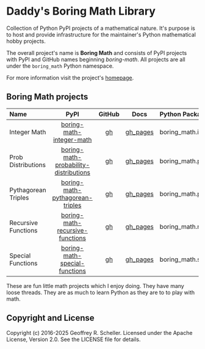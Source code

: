 # Daddy's Boring Math Library

Collection of Python PyPI projects of a mathematical nature. It's
purpose is to host and provide infrastructure for the maintainer's
Python mathematical hobby projects.

The overall project's name is **Boring Math** and consists of PyPI
projects with PyPI and GitHub names beginning *boring-math*. All
projects are all under the `boring_math` Python namespace.

For more information visit the project's
[homepage](https://grscheller.github.io/boring-math/).

## Boring Math projects

| Name | PyPI | GitHub | Docs | Python Package |
|:---- |:----:|:------:|:----:|:-------------- |
| Integer Math | [boring-math-integer-math][101] | [gh][201] | [gh_pages][301] | boring_math.integer_math |
| Prob Distributions | [boring-math-probability-distributions][102] | [gh][202] | [gh_pages][302] | boring_math.probability_distributions |
| Pythagorean Triples | [boring-math-pythagorean-triples][103] | [gh][203] | [gh_pages][303] | boring_math.pythagorean_triples |
| Recursive Functions | [boring-math-recursive-functions][104] | [gh][204] | [gh_pages][304] | boring_math.recursive_functions |
| Special Functions | [boring-math-special-functions][105] | [gh][205] | [gh_pages][305] | boring_math.special_functions |

These are fun little math projects which I enjoy doing. They have many
loose threads. They are as much to learn Python as they are to to play
with math.

## Copyright and License

Copyright (c) 2016-2025 Geoffrey R. Scheller. Licensed under the Apache
License, Version 2.0. See the LICENSE file for details.


[101]: https://pypi.org/project/boring-math-integer-math/
[102]: https://pypi.org/project/boring-math-probability-distributions/
[103]: https://pypi.org/project/boring-math-pythagorean-triples/
[104]: https://pypi.org/project/boring-math-recursive-functions/
[105]: https://pypi.org/project/boring-math-special-functions/
[201]: https://github.com/grscheller/boring-math-integer-math
[202]: https://github.com/grscheller/boring-math-probability-distributions
[203]: https://github.com/grscheller/boring-math-pythagorean-triples
[204]: https://github.com/grscheller/boring-math-recursive-functions
[205]: https://github.com/grscheller/boring-math-special-functions
[301]: https://grscheller.github.io/boring-math/integer-math/development/build/html
[302]: https://grscheller.github.io/boring-math/probability-distributions/development/build/html
[303]: https://grscheller.github.io/boring-math/pythagorean-triples/development/build/html
[304]: https://grscheller.github.io/boring-math/recursive-functions/development/build/html
[305]: https://grscheller.github.io/boring-math/special-functions/development/build/html
